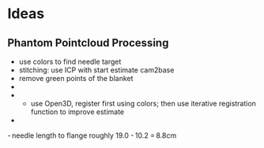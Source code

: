 # Ideas
## Phantom Pointcloud Processing

- use colors to find needle target
- stitching: use ICP with start estimate cam2base
- remove green points of the blanket
- 
- - use Open3D, register first using colors; then use iterative registration function to improve estimate
- 
- needle length to flange roughly 19.0 - 10.2 = 8.8cm